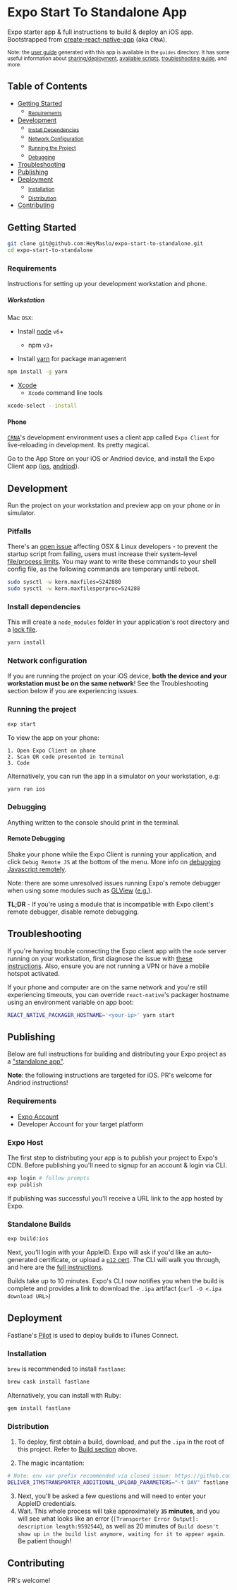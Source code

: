 # Expo Start To Standalone App
Expo starter app & full instructions to build & deploy an iOS app. Bootstrapped from [create-react-native-app](https://github.com/react-community/create-react-native-app) (aka `CRNA`).

<sub>Note: the [user guide](./guides/USER_GUIDE.md) generated with this app is available in the `guides` directory. It has some useful information about [sharing/deployment](./guides/USER_GUIDE.md#sharing-and-deployment), [available scripts](./guides/USER_GUIDE.md#sharing-and-deployment#available-scripts), [troubleshooting guide](./guides/USER_GUIDE.md#troubleshooting), and more.</sub>

## Table of Contents
- [Getting Started](#getting-started)
  - <sub>[Requirements](#requirements)</sub>
- [Development](#development)
  - <sub>[Install Dependencies](#install-dependencies)</sub>
  - <sub>[Network Configuration](#network-configuration)</sub>
  - <sub>[Running the Project](#running-the-project)</sub>
  - <sub>[Debugging](#debugging)</sub>
- [Troubleshooting](#troubleshooting)
- [Publishing](#publishing)
- [Deployment](#deployment)
  - <sub>[Installation](#installation)</sub>
  - <sub>[Distribution](#distribution)</sub>
- [Contributing](#contributing)


## Getting Started
```bash
git clone git@github.com:HeyMaslo/expo-start-to-standalone.git
cd expo-start-to-standalone
```

### Requirements
Instructions for setting up your development workstation and phone.

##### Workstation
Mac `OSX`:
- Install [node](https://nodejs.org/en/) `v6`+
  - npm `v3`+

- Install [yarn](https://yarnpkg.com/lang/en/docs/migrating-from-npm/) for package management
```bash
npm install -g yarn
```

- [Xcode](https://itunes.apple.com/us/app/xcode/id497799835?mt=12)
  - `Xcode` command line tools
```bash
xcode-select --install
```

#### Phone
[`CRNA`](https://github.com/react-community/create-react-native-app)'s development environment uses a client app called `Expo Client` for live-reloading in development. Its pretty magical.

Go to the App Store on your iOS or Andriod device, and install the Expo Client app ([ios](https://itunes.apple.com/us/app/expo-client/id982107779), [andriod](https://play.google.com/store/apps/details?id=host.exp.exponent)).

## Development
Run the project on your workstation and preview app on your phone or in simulator.

### Pitfalls
There's an [open issue](https://github.com/react-community/create-react-native-app/issues/234) affecting OSX & Linux developers - to prevent the startup script from failing, users must increase their system-level [file/process limits](https://www.freebsd.org/doc/handbook/configtuning-kernel-limits.html). You may want to write these commands to your shell config file, as the following commands are temporary until reboot.

```bash
sudo sysctl -w kern.maxfiles=5242880
sudo sysctl -w kern.maxfilesperproc=524288
```

### Install dependencies
This will create a `node_modules` folder in your application's root directory and a [lock file](https://yarnpkg.com/lang/en/docs/yarn-lock/).
```bash
yarn install
```

### Network configuration
If you are running the project on your iOS device, **both the device and your workstation must be on the same network**! See the Troubleshooting section below if you are experiencing issues.

### Running the project
```bash
exp start
```
To view the app on your phone:
```
1. Open Expo Client on phone
2. Scan QR code presented in terminal
3. Code
```

Alternatively, you can run the app in a simulator on your workstation, e.g:
```bash
yarn run ios
```

### Debugging
Anything written to the console should print in the terminal. 

#### Remote Debugging
Shake your phone while the Expo Client is running your application, and click `Debug Remote JS` at the bottom of the menu.
More info on [debugging Javascript remotely](https://docs.expo.io/versions/latest/guides/debugging.html#debugging-javascript).

Note: there are some unresolved issues running Expo's remote debugger when using some modules such as [GLView](https://docs.expo.io/versions/latest/sdk/gl-view.html) ([e.g.](https://forums.expo.io/t/debugging-glview-on-ios/630/2)).

**TL;DR** - If you're using a module that is incompatible with Expo client's remote debugger, disable remote debugging.

## Troubleshooting
If you're having trouble connecting the Expo client app with the `node` server running on your workstation, first diagnose the issue with [these instructions](https://github.com/react-community/create-react-native-app/blob/master/react-native-scripts/template/README.md#networking). Also, ensure you are not running a VPN or have a mobile hotspot activated.

If your phone and computer are on the same network and you're still experiencing timeouts, you can override `react-native`'s packager hostname using an environment variable on app boot:

```bash
REACT_NATIVE_PACKAGER_HOSTNAME='<your-ip>' yarn start
```

## Publishing
Below are full instructions for building and distributing your Expo project as a ["standalone app"](https://docs.expo.io/versions/latest/guides/building-standalone-apps.html).

**Note**: the following instructions are targeted for iOS. PR's welcome for Andriod instructions!

### Requirements
- [Expo Account](https://expo.io/signup)
- Developer Account for your target platform

### Expo Host
The first step to distributing your app is to publish your project to Expo's CDN. Before publishing you'll need to signup for an account & login via CLI. 

```bash
exp login # follow prompts
exp publish
```

If publishing was successful you'll receive a URL link to the app hosted by Expo.

### Standalone Builds
```bash
exp build:ios
```

Next, you'll login with your AppleID. Expo will ask if you'd like an auto-generated certificate, or upload a [`p12` cert](https://calvium.com/how-to-make-a-p12-file/). The CLI will walk you through, and here are the [full instructions](https://docs.expo.io/versions/latest/guides/building-standalone-apps.html#if-you-choose-to-build-for-ios).

Builds take up to 10 minutes. Expo's CLI now notifies you when the build is complete and provides a link to download the `.ipa` artifact (`curl -O <.ipa download URL>`)

## Deployment
Fastlane's [Pilot](https://github.com/fastlane/fastlane/tree/master/pilot#pilot) is used to deploy builds to iTunes Connect.

### Installation
`brew` is recommended to install `fastlane`:
```bash
brew cask install fastlane
```

Alternatively, you can install with Ruby:
```bash
gem install fastlane
```

### Distribution
1. To deploy, first obtain a build, download, and put the `.ipa` in the root of this project. Refer to [Build section](#standalone-builds) above.

2. The magic incantation:
```bash
# Note: env var prefix recommended via closed issue: https://github.com/fastlane/fastlane/issues/4544
DELIVER_ITMSTRANSPORTER_ADDITIONAL_UPLOAD_PARAMETERS="-t DAV" fastlane pilot upload
```

3. Next, you'll be asked a few questions and will need to enter your AppleID credentials.
4. Wait. This whole process will take approximately **`35` minutes**, and you will see what looks like an error (`[Transporter Error Output]: description length:9592544`), as well as 20 minutes of `Build doesn't show up in the build list anymore, waiting for it to appear again`. Be patient though!

## Contributing
PR's welcome!

